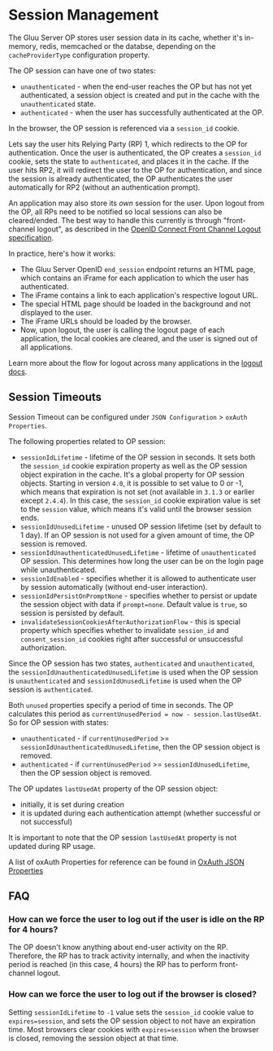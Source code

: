 # Session Management

The Gluu Server OP stores user session data in its cache, whether it's in-memory, redis, memcached or the databse, depending on the `cacheProviderType` configuration property. 

The OP session can have one of two states:

- `unauthenticated` - when the end-user reaches the OP but has not yet authenticated, a session object is created and put in the cache with the `unauthenticated` state.  
- `authenticated` - when the user has successfully authenticated at the OP. 

In the browser, the OP session is referenced via a `session_id` cookie.
 
Lets say the user hits Relying Party (RP) 1, which redirects to the OP for authentication. Once the user is authenticated, the OP creates a `session_id` cookie, sets the state to `authenticated`, and places it in the cache. If the user hits RP2, it will redirect the user to the OP for authentication, and since the session is already authenticated, the OP authenticates the user automatically for RP2 (without an authentication prompt).  
 
An application may also store its *own* session for the user. Upon logout from the OP, all RPs need to be notified so local sessions can also be cleared/ended. The best way to handle this currently is through "front-channel logout", as described in the [OpenID Connect Front Channel Logout specification](http://openid.net/specs/openid-connect-frontchannel-1_0.html). 

In practice, here's how it works:

 - The Gluu Server OpenID `end_session` endpoint returns an HTML page, which contains an iFrame for each application to which the user has authenticated. 
 - The iFrame contains a link to each application's respective logout URL. 
 - The special HTML page should be loaded in the background and not displayed to the user. 
 - The iFrame URLs should be loaded by the browser. 
 - Now, upon logout, the user is calling the logout page of each application, the local cookies are cleared, and the user is signed out of all applications.  

Learn more about the flow for logout across many applications in the [logout docs](../operation/logout.md).  

## Session Timeouts  

Session Timeout can be configured under `JSON Configuration` > `oxAuth Properties`.

The following properties related to OP session:

- `sessionIdLifetime` - lifetime of the OP session in seconds. It sets both the `session_id` cookie expiration property as well as the OP session object expiration in the cache. It's a global property for OP session objects. Starting in version `4.0`, it is possible to set value to 0 or -1, which means that expiration is not set (not available in `3.1.3` or earlier except `2.4.4`). In this case, the `session_id` cookie expiration value is set to the `session` value, which means it's valid until the browser session ends.
- `sessionIdUnusedLifetime` - unused OP session lifetime (set by default to 1 day). If an OP session is not used for a given amount of time, the OP session is removed. 
- `sessionIdUnauthenticatedUnusedLifetime` - lifetime of `unauthenticated` OP session. This determines how long the user can be on the login page while unauthenticated. 
- `sessionIdEnabled` - specifies whether it is allowed to authenticate user by session automatically (without end-user interaction).  
- `sessionIdPersistOnPromptNone` - specifies whether to persist or update the session object with data if `prompt=none`. Default value is `true`, so session is persisted by default.
- `invalidateSessionCookiesAfterAuthorizationFlow` - this is special property which specifies whether to invalidate `session_id` and `consent_session_id` cookies right after successful or unsuccessful authorization. 

Since the OP session has two states, `authenticated` and `unauthenticated`, the `sessionIdUnauthenticatedUnusedLifetime` is used when the OP session is `unauthenticated` and `sessionIdUnusedLifetime` is used when the OP session is `authenticated`.

Both `unused` properties specify a period of time in seconds. The OP calculates this period as `currentUnusedPeriod = now - session.lastUsedAt`. So for OP session with states:

- `unauthenticated` - if `currentUnusedPeriod` >= `sessionIdUnauthenticatedUnusedLifetime`, then the OP session object is removed.
- `authenticated` - if `currentUnusedPeriod` >= `sessionIdUnusedLifetime`, then the OP session object is removed.

The OP updates `lastUsedAt` property of the OP session object:

- initially, it is set during creation
- it is updated during each authentication attempt (whether successful or not successful)

It is important to note that the OP session `lastUsedAt` property is not updated during RP usage.

A list of oxAuth Properties for reference can be found in 
[OxAuth JSON Properties](../reference/JSON-oxauth-prop.md)

## FAQ

### How can we force the user to log out if the user is idle on the RP for 4 hours?

The OP doesn't know anything about end-user activity on the RP. Therefore, the RP has to track activity internally, and when the inactivity period is reached (in this case, 4 hours) the RP has to perform front-channel logout.

### How can we force the user to log out if the browser is closed?

Setting `sessionIdLifetime` to `-1` value sets the `session_id` cookie value to `expires=session`, and sets the OP session object to not have an expiration time. Most browsers clear cookies with `expires=session` when the browser is closed, removing the session object at that time. 
